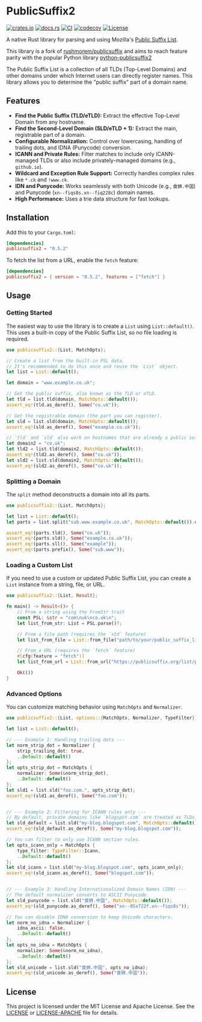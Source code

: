 # PublicSuffix2

[![crates.io](https://img.shields.io/crates/v/publicsuffix2.svg)](https://crates.io/crates/publicsuffix2)
[![docs.rs](https://docs.rs/publicsuffix2/badge.svg)](https://docs.rs/publicsuffix2)
[![CI](https://github.com/chancetudor/publicsuffix2/actions/workflows/ci.yml/badge.svg)](https://github.com/chancetudor/publicsuffix2/actions/workflows/ci.yml)
[![codecov](https://codecov.io/github/chancetudor/publicsuffix2/graph/badge.svg?token=9NPNU81LVZ)](https://codecov.io/github/chancetudor/publicsuffix2)
[![License](https://img.shields.io/crates/l/publicsuffix2.svg)](https://github.com/chancetudor/publicsuffix2/blob/main/LICENSE)

A native Rust library for parsing and using Mozilla's [Public Suffix List](https://publicsuffix.org/).

This library is a fork of [rushmorem/publicsuffix](https://github.com/rushmorem/publicsuffix) and aims to reach feature parity with the popular Python library [python-publicsuffix2](https://github.com/aboutcode-org/python-publicsuffix2)

The Public Suffix List is a collection of all TLDs (Top-Level Domains) and other domains under which Internet users can directly register names. This library allows you to determine the "public suffix" part of a domain name.

## Features

* **Find the Public Suffix (TLD/eTLD):** Extract the effective Top-Level Domain from any hostname.
* **Find the Second-Level Domain (SLD/eTLD + 1):** Extract the main, registrable part of a domain.
* **Configurable Normalization:** Control over lowercasing, handling of trailing dots, and IDNA (Punycode) conversion.
* **ICANN and Private Rules:** Filter matches to include only ICANN-managed TLDs or also include privately-managed domains (e.g., `github.io`).
* **Wildcard and Exception Rule Support:** Correctly handles complex rules like `*.ck` and `!www.ck`.
* **IDN and Punycode:** Works seamlessly with both Unicode (e.g., `食狮.中国`) and Punycode (`xn--fiqs8s.xn--fiq228c`) domain names.
* **High Performance:** Uses a trie data structure for fast lookups.

## Installation

Add this to your `Cargo.toml`:

```toml
[dependencies]
publicsuffix2 = "0.5.2"
```

To fetch the list from a URL, enable the `fetch` feature:

```toml
[dependencies]
publicsuffix2 = { version = "0.5.2", features = ["fetch"] }
```

## Usage

### Getting Started

The easiest way to use the library is to create a `List` using `List::default()`. This uses a built-in copy of the Public Suffix List, so no file loading is required.

```rust
use publicsuffix2::{List, MatchOpts};

// Create a list from the built-in PSL data.
// It's recommended to do this once and reuse the `List` object.
let list = List::default();

let domain = "www.example.co.uk";

// Get the public suffix, also known as the TLD or eTLD.
let tld = list.tld(domain, MatchOpts::default());
assert_eq!(tld.as_deref(), Some("co.uk"));

// Get the registrable domain (the part you can register).
let sld = list.sld(domain, MatchOpts::default());
assert_eq!(sld.as_deref(), Some("example.co.uk"));

// `tld` and `sld` also work on hostnames that are already a public suffix.
let domain2 = "co.uk";
let tld2 = list.tld(domain2, MatchOpts::default());
assert_eq!(tld2.as_deref(), Some("co.uk"));
let sld2 = list.sld(domain2, MatchOpts::default());
assert_eq!(sld2.as_deref(), Some("co.uk"));
```

### Splitting a Domain

The `split` method deconstructs a domain into all its parts.

```rust
use publicsuffix2::{List, MatchOpts};

let list = List::default();
let parts = list.split("sub.www.example.co.uk", MatchOpts::default()).unwrap();

assert_eq!(parts.tld(), Some("co.uk"));
assert_eq!(parts.sld(), Some("example.co.uk"));
assert_eq!(parts.sll(), Some("example"));
assert_eq!(parts.prefix(), Some("sub.www"));
```

### Loading a Custom List

If you need to use a custom or updated Public Suffix List, you can create a `List` instance from a string, file, or URL.

```rust
use publicsuffix2::{List, Result};

fn main() -> Result<()> {
    // From a string using the FromStr trait
    const PSL: &str = "com\nuk\nco.uk\n";
    let list_from_str: List = PSL.parse()?;

    // From a file path (requires the `std` feature)
    let list_from_file = List::from_file("path/to/your/public_suffix_list.dat")?;

    // From a URL (requires the `fetch` feature)
    #[cfg(feature = "fetch")]
    let list_from_url = List::from_url("https://publicsuffix.org/list/public_suffix_list.dat")?;

    Ok(())
}
```

### Advanced Options

You can customize matching behavior using `MatchOpts` and `Normalizer`.

```rust
use publicsuffix2::{List, options::{MatchOpts, Normalizer, TypeFilter}};

let list = List::default();

// --- Example 1: Handling trailing dots ---
let norm_strip_dot = Normalizer {
    strip_trailing_dot: true,
    ..Default::default()
};
let opts_strip_dot = MatchOpts {
    normalizer: Some(&norm_strip_dot),
    ..Default::default()
};
let sld1 = list.sld("foo.com.", opts_strip_dot);
assert_eq!(sld1.as_deref(), Some("foo.com"));


// --- Example 2: Filtering for ICANN rules only ---
// By default, private domains like `blogspot.com` are treated as TLDs.
let sld_default = list.sld("my-blog.blogspot.com", MatchOpts::default());
assert_eq!(sld_default.as_deref(), Some("my-blog.blogspot.com"));

// You can filter to only use ICANN section rules.
let opts_icann_only = MatchOpts {
    type_filter: TypeFilter::Icann,
    ..Default::default()
};
let sld_icann = list.sld("my-blog.blogspot.com", opts_icann_only);
assert_eq!(sld_icann.as_deref(), Some("blogspot.com"));


// --- Example 3: Handling Internationalized Domain Names (IDN) ---
// The default normalizer converts to ASCII Punycode.
let sld_punycode = list.sld("食狮.中国", MatchOpts::default());
assert_eq!(sld_punycode.as_deref(), Some("xn--85x722f.xn--fiqs8s"));

// You can disable IDNA conversion to keep Unicode characters.
let norm_no_idna = Normalizer {
    idna_ascii: false,
    ..Default::default()
};
let opts_no_idna = MatchOpts {
    normalizer: Some(&norm_no_idna),
    ..Default::default()
};
let sld_unicode = list.sld("食狮.中国", opts_no_idna);
assert_eq!(sld_unicode.as_deref(), Some("食狮.中国"));
```

## License

This project is licensed under the MIT License and Apache License. See the [LICENSE](LICENSE) or [LICENSE-APACHE](LICENSE-APACHE) file for details.
